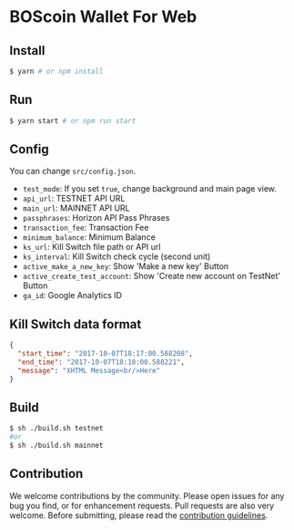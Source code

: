 # BOScoin Wallet For Web

## Install

```sh
$ yarn # or npm install
```

## Run

```sh
$ yarn start # or npm run start
```

## Config

You can change `src/config.json`.

- `test_mode`: If you set `true`, change background and main page view.
- `api_url`: TESTNET API URL
-	`main_url`: MAINNET API URL
- `passphrases`: Horizon API Pass Phrases
- `transaction_fee`: Transaction Fee
- `minimum_balance`: Minimum Balance
- `ks_url`: Kill Switch file path or API url
- `ks_interval`: Kill Switch check cycle (second unit)
- `active_make_a_new_key`: Show 'Make a new key' Button
- `active_create_test_account`: Show 'Create new account on TestNet' Button
- `ga_id`: Google Analytics ID

## Kill Switch data format

```json
{
  "start_time": "2017-10-07T18:17:00.588208",
  "end_time": "2017-10-07T18:18:00.588221",
  "message": "XHTML Message<br/>Here"
}
```

## Build

```sh
$ sh ./build.sh testnet
#or
$ sh ./build.sh mainnet
```


## Contribution

We welcome contributions by the community. Please open issues for any bug you find, or for enhancement requests. Pull requests are also very welcome. Before submitting, please read the [contribution guidelines](https://github.com/bosnet/sebak/blob/master/CONTRIBUTING.md).

